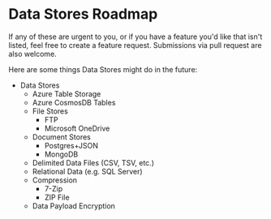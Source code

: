 # Data Stores Roadmap

If any of these are urgent to you, or if you have a feature you'd like that isn't listed, feel free to create a feature request. Submissions via pull request are also welcome.

Here are some things Data Stores might do in the future:

- Data Stores
  - Azure Table Storage
  - Azure CosmosDB Tables
  - File Stores
    - FTP
    - Microsoft OneDrive
  - Document Stores
    - Postgres+JSON
    - MongoDB
  - Delimited Data Files (CSV, TSV, etc.)
  - Relational Data (e.g. SQL Server)
  - Compression
    - 7-Zip
    - ZIP File
  - Data Payload Encryption